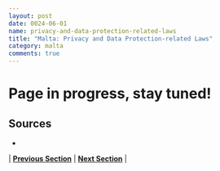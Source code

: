 ```yaml
---
layout: post
date: 0024-06-01
name: privacy-and-data-protection-related-laws
title: "Malta: Privacy and Data Protection-related Laws"
category: malta
comments: true
---
```


# Page in progress, stay tuned!

Sources
---
- 

| **[Previous Section](https://neo-project.github.io/global-blockchain-compliance-hub//malta/malta-securities-related-laws.html)** | **[Next Section](https://neo-project.github.io/global-blockchain-compliance-hub//malta/malta-final-liability.html)** |
